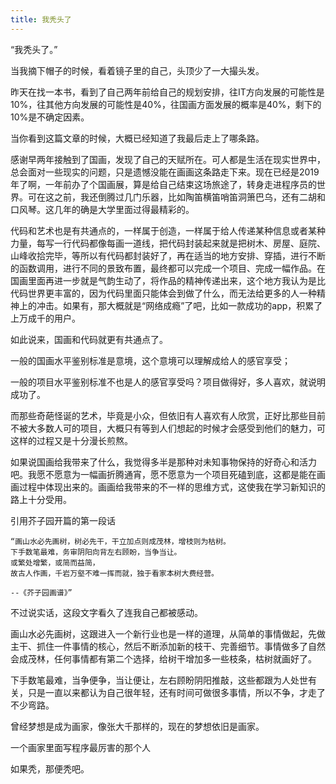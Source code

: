 ```yaml
---
title: 我秃头了
---
```


“我秃头了。”

当我摘下帽子的时候，看着镜子里的自己，头顶少了一大撮头发。

昨天在找一本书，看到了自己两年前给自己的规划安排，往IT方向发展的可能性是10%，往其他方向发展的可能性是40%，往国画方面发展的概率是40%，剩下的10%是不确定因素。

当你看到这篇文章的时候，大概已经知道了我最后走上了哪条路。

感谢早两年接触到了国画，发现了自己的天赋所在。可人都是生活在现实世界中，总会面对一些现实的问题，只是遗憾没能在画画这条路走下来。现在已经是2019年了啊，一年前办了个国画展，算是给自己结束这场旅途了，转身走进程序员的世界。可在这之前，我还倒腾过几门乐器，比如陶笛横笛哨笛洞箫巴乌，还有二胡和口风琴。这几年的确是大学里面过得最精彩的。

代码和艺术也是有共通点的，一样属于创造，一样属于给人传递某种信息或者某种力量，每写一行代码都像每画一道线，把代码封装起来就是把树木、房屋、庭院、山峰收拾完毕，等所以有代码都封装好了，再在适当的地方安排、穿插，进行不断的函数调用，进行不同的景致布置，最终都可以完成一个项目、完成一幅作品。在国画里面再进一步就是气韵生动了，将作品的精神传递出来，这个地方我认为是比代码世界更丰富的，因为代码里面只能体会到做了什么，而无法给更多的人一种精神上的冲击。如果有，那大概就是“网络成瘾”了吧，比如一款成功的app，积累了上万成千的用户。

如此说来，国画和代码就更有共通点了。

一般的国画水平鉴别标准是意境，这个意境可以理解成给人的感官享受；

一般的项目水平鉴别标准不也是人的感官享受吗？项目做得好，多人喜欢，就说明成功了。

而那些奇葩怪诞的艺术，毕竟是小众，但依旧有人喜欢有人欣赏，正好比那些目前不被大多数人可的项目，大概只有等到人们想起的时候才会感受到他们的魅力，可这样的过程又是十分漫长煎熬。

如果说国画给我带来了什么，我觉得多半是那种对未知事物保持的好奇心和活力吧。我愿不愿意为一幅画折腾通宵，愿不愿意为一个项目死磕到底，这都是能在画画过程中体现出来的。画画给我带来的不一样的思维方式，这使我在学习新知识的路上十分受用。

引用芥子园开篇的第一段话

    “画山水必先画树，树必先干，干立加点则成茂林，增枝则为枯树。
    下手数笔最难，务审阴阳向背左右顾盼，当争当让。
    或繁处增繁，或简而益简，
    故古人作画，千岩万壑不难一挥而就，独于看家本树大费经营。 
    
    --《芥子园画谱》”
    
不过说实话，这段文字看久了连我自己都被感动。

画山水必先画树，这跟进入一个新行业也是一样的道理，从简单的事情做起，先做主干、抓住一件事情的核心，然后不断添加新的枝干、完善细节。事情做多了自然会成茂林，任何事情都有第二个选择，给树干增加多一些枝条，枯树就画好了。

下手数笔最难，当争便争，当让便让，左右顾盼阴阳推敲，这些都跟为人处世有关，只是一直以来都认为自己很年轻，还有时间可做很多事情，所以不争，才走了不少弯路。

曾经梦想是成为画家，像张大千那样的，现在的梦想依旧是画家。

一个画家里面写程序最厉害的那个人

如果秃，那便秃吧。

